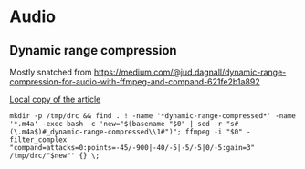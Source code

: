 # Audio

## Dynamic range compression

Mostly snatched from https://medium.com/@jud.dagnall/dynamic-range-compression-for-audio-with-ffmpeg-and-compand-621fe2b1a892

[Local copy of the article](./Dynamic%20Range%20Compression%20for%20audio%20with%20ffmpeg%20and%20compand%20_%20by%20Jud%20Dagnall%20_%20Medium%20(2022-12-16%209_12_45%20AM).html)


```
mkdir -p /tmp/drc && find . ! -name '*dynamic-range-compressed*' -name '*.m4a' -exec bash -c 'new="$(basename "$0" | sed -r "s#(\.m4a$)#_dynamic-range-compressed\\1#")"; ffmpeg -i "$0" -filter_complex "compand=attacks=0:points=-45/-900|-40/-5|-5/-5|0/-5:gain=3" /tmp/drc/"$new"' {} \;
```

